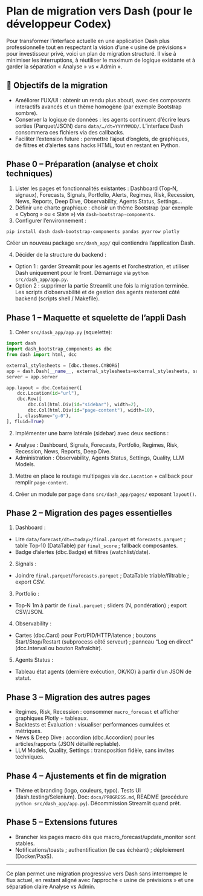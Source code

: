 # Plan de migration vers Dash (pour le développeur Codex)

Pour transformer l’interface actuelle en une application Dash plus professionnelle tout en respectant la vision d’une « usine de prévisions » pour investisseur privé, voici un plan de migration structuré. Il vise à minimiser les interruptions, à réutiliser le maximum de logique existante et à garder la séparation « Analyse » vs « Admin ».

## 🎯 Objectifs de la migration

- Améliorer l’UX/UI : obtenir un rendu plus abouti, avec des composants interactifs avancés et un thème homogène (par exemple Bootstrap sombre).
- Conserver la logique de données : les agents continuent d’écrire leurs sorties (Parquet/JSON) dans `data/…/dt=YYYYMMDD/`. L’interface Dash consommera ces fichiers via des callbacks.
- Faciliter l’extension future : permettre l’ajout d’onglets, de graphiques, de filtres et d’alertes sans hacks HTML, tout en restant en Python.

## Phase 0 – Préparation (analyse et choix techniques)

1. Lister les pages et fonctionnalités existantes : Dashboard (Top‑N, signaux), Forecasts, Signals, Portfolio, Alerts, Regimes, Risk, Recession, News, Reports, Deep Dive, Observability, Agents Status, Settings…
2. Définir une charte graphique : choisir un thème Bootstrap (par exemple « Cyborg » ou « Slate ») via `dash-bootstrap-components`.
3. Configurer l’environnement :

```bash
pip install dash dash-bootstrap-components pandas pyarrow plotly
```

Créer un nouveau package `src/dash_app/` qui contiendra l’application Dash.

4. Décider de la structure du backend :
- Option 1 : garder Streamlit pour les agents et l’orchestration, et utiliser Dash uniquement pour le front. Démarrage via `python src/dash_app/app.py`.
- Option 2 : supprimer la partie Streamlit une fois la migration terminée. Les scripts d’observabilité et de gestion des agents resteront côté backend (scripts shell / Makefile).

## Phase 1 – Maquette et squelette de l’appli Dash

1. Créer `src/dash_app/app.py` (squelette):

```python
import dash
import dash_bootstrap_components as dbc
from dash import html, dcc

external_stylesheets = [dbc.themes.CYBORG]
app = dash.Dash(__name__, external_stylesheets=external_stylesheets, suppress_callback_exceptions=True)
server = app.server

app.layout = dbc.Container([
    dcc.Location(id="url"),
    dbc.Row([
        dbc.Col(html.Div(id="sidebar"), width=2),
        dbc.Col(html.Div(id="page-content"), width=10),
    ], className="g-0"),
], fluid=True)
```

2. Implémenter une barre latérale (sidebar) avec deux sections :
- Analyse : Dashboard, Signals, Forecasts, Portfolio, Regimes, Risk, Recession, News, Reports, Deep Dive.
- Administration : Observability, Agents Status, Settings, Quality, LLM Models.

3. Mettre en place le routage multipages via `dcc.Location` + callback pour remplir `page-content`.

4. Créer un module par page dans `src/dash_app/pages/` exposant `layout()`.

## Phase 2 – Migration des pages essentielles

1. Dashboard :
- Lire `data/forecast/dt=<today>/final.parquet` et `forecasts.parquet` ; table Top‑10 (DataTable) par `final_score` ; fallback composantes.
- Badge d’alertes (dbc.Badge) et filtres (watchlist/date).

2. Signals :
- Joindre `final.parquet`/`forecasts.parquet` ; DataTable triable/filtrable ; export CSV.

3. Portfolio :
- Top‑N 1m à partir de `final.parquet` ; sliders (N, pondération) ; export CSV/JSON.

4. Observability :
- Cartes (dbc.Card) pour Port/PID/HTTP/latence ; boutons Start/Stop/Restart (subprocess côté serveur) ; panneau “Log en direct” (dcc.Interval ou bouton Rafraîchir).

5. Agents Status :
- Tableau état agents (dernière exécution, OK/KO) à partir d’un JSON de statut.

## Phase 3 – Migration des autres pages

- Regimes, Risk, Recession : consommer `macro_forecast` et afficher graphiques Plotly + tableaux.
- Backtests et Évaluation : visualiser performances cumulées et métriques.
- News & Deep Dive : accordion (dbc.Accordion) pour les articles/rapports (JSON détaillé repliable).
- LLM Models, Quality, Settings : transposition fidèle, sans invites techniques.

## Phase 4 – Ajustements et fin de migration

- Thème et branding (logo, couleurs, typo). Tests UI (dash.testing/Selenium). Doc: `docs/PROGRESS.md`, README (procédure `python src/dash_app/app.py`). Décommission Streamlit quand prêt.

## Phase 5 – Extensions futures

- Brancher les pages macro dès que macro_forecast/update_monitor sont stables.
- Notifications/toasts ; authentification (le cas échéant) ; déploiement (Docker/PaaS).

---

Ce plan permet une migration progressive vers Dash sans interrompre le flux actuel, en restant aligné avec l’approche « usine de prévisions » et une séparation claire Analyse vs Admin.
